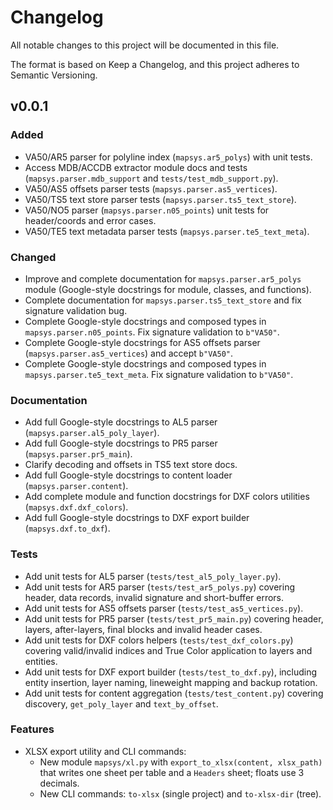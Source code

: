 # Changelog

All notable changes to this project will be documented in this file.

The format is based on Keep a Changelog, and this project adheres to Semantic
Versioning.

## v0.0.1

### Added

- VA50/AR5 parser for polyline index (`mapsys.ar5_polys`) with unit tests.
- Access MDB/ACCDB extractor module docs and tests
  (`mapsys.parser.mdb_support` and `tests/test_mdb_support.py`).
- VA50/AS5 offsets parser tests (`mapsys.parser.as5_vertices`).
- VA50/TS5 text store parser tests (`mapsys.parser.ts5_text_store`).
- VA50/NO5 parser (`mapsys.parser.n05_points`) unit tests for header/coords and
  error cases.
- VA50/TE5 text metadata parser tests (`mapsys.parser.te5_text_meta`).

### Changed

- Improve and complete documentation for `mapsys.parser.ar5_polys` module
  (Google-style docstrings for module, classes, and functions).
- Complete documentation for `mapsys.parser.ts5_text_store` and fix signature
  validation bug.
- Complete Google-style docstrings and composed types in
  `mapsys.parser.n05_points`. Fix signature validation to `b"VA50"`.
- Complete Google-style docstrings for AS5 offsets parser
  (`mapsys.parser.as5_vertices`) and accept `b"VA50"`.
- Complete Google-style docstrings and composed types in
  `mapsys.parser.te5_text_meta`. Fix signature validation to `b"VA50"`.

### Documentation

- Add full Google-style docstrings to AL5 parser (`mapsys.parser.al5_poly_layer`).
- Add full Google-style docstrings to PR5 parser (`mapsys.parser.pr5_main`).
- Clarify decoding and offsets in TS5 text store docs.
- Add full Google-style docstrings to content loader (`mapsys.parser.content`).
- Add complete module and function docstrings for DXF colors utilities
  (`mapsys.dxf.dxf_colors`).
- Add full Google-style docstrings to DXF export builder
  (`mapsys.dxf.to_dxf`).

### Tests

- Add unit tests for AL5 parser (`tests/test_al5_poly_layer.py`).
- Add unit tests for AR5 parser (`tests/test_ar5_polys.py`) covering header,
  data records, invalid signature and short-buffer errors.
- Add unit tests for AS5 offsets parser (`tests/test_as5_vertices.py`).
- Add unit tests for PR5 parser (`tests/test_pr5_main.py`) covering header,
  layers, after-layers, final blocks and invalid header cases.
- Add unit tests for DXF colors helpers (`tests/test_dxf_colors.py`) covering
  valid/invalid indices and True Color application to layers and entities.
- Add unit tests for DXF export builder (`tests/test_to_dxf.py`), including
  entity insertion, layer naming, lineweight mapping and backup rotation.
- Add unit tests for content aggregation (`tests/test_content.py`) covering
  discovery, `get_poly_layer` and `text_by_offset`.

### Features

- XLSX export utility and CLI commands:
  - New module `mapsys/xl.py` with `export_to_xlsx(content, xlsx_path)` that
    writes one sheet per table and a `Headers` sheet; floats use 3 decimals.
  - New CLI commands: `to-xlsx` (single project) and `to-xlsx-dir` (tree).

